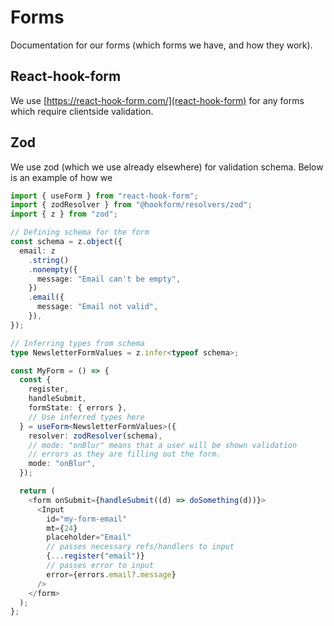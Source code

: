 # Forms

Documentation for our forms (which forms we have, and how they work).

## React-hook-form

We use [https://react-hook-form.com/](react-hook-form) for any forms which require clientside validation.

## Zod

We use zod (which we use already elsewhere) for validation schema. Below is an example of how we

```ts
import { useForm } from "react-hook-form";
import { zodResolver } from "@hookform/resolvers/zod";
import { z } from "zod";

// Defining schema for the form
const schema = z.object({
  email: z
    .string()
    .nonempty({
      message: "Email can't be empty",
    })
    .email({
      message: "Email not valid",
    }),
});

// Inferring types from schema
type NewsletterFormValues = z.infer<typeof schema>;

const MyForm = () => {
  const {
    register,
    handleSubmit,
    formState: { errors },
    // Use inferred types here
  } = useForm<NewsletterFormValues>({
    resolver: zodResolver(schema),
    // mode: "onBlur" means that a user will be shown validation
    // errors as they are filling out the form.
    mode: "onBlur",
  });

  return (
    <form onSubmit={handleSubmit((d) => doSomething(d))}>
      <Input
        id="my-form-email"
        mt={24}
        placeholder="Email"
        // passes necessary refs/handlers to input
        {...register("email")}
        // passes error to input
        error={errors.email?.message}
      />
    </form>
  );
};
```
